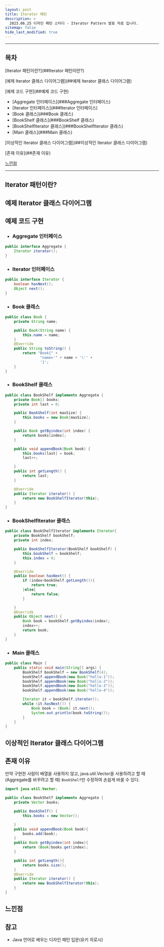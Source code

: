 ```yaml
---
layout: post
title: Iterator 패턴
description: >
  2023.06.25 디자인 패턴 스터디 - Iterator Pattern 발표 자료 입니다.
sitemap: false
hide_last_modified: true
---
```


---
## 목차

[Iterator 패턴이란?](##Iterator 패턴이란?)

[예제 Iterator 클래스 다이어그램](##예제 Iterator 클래스 다이어그램)

[예제 코드 구현](##예제 코드 구현)
- [Aggregate 인터페이스](###Aggregate 인터페이스)
- [Iterator 인터페이스](###Iterator 인터페이스)
- [Book 클래스](###Book 클래스)
- [BookShelf 클래스](###BookShelf 클래스)
- [BookShelfIterator 클래스](###BookShelfIterator 클래스)
- [Main 클래스](###Main 클래스)

[이상적인 Iterator 클래스 다이어그램](##이상적인 Iterator 클래스 다이어그램)

[존재 이유](##존재 이유)

[느낀점](##느낀점)


---

## Iterator 패턴이란?

## 예제 Iterator 클래스 다이어그램


## 예제 코드 구현

- ### Aggregate 인터페이스
```java
public interface Aggregate {
    Iterator iterator();
}
```

- ### Iterator 인터페이스
```java
public interface Iterator {
    boolean hasNext();
    Object next();
}

```
- ### Book 클래스
```java
public class Book {
    private String name;

    public Book(String name) {
        this.name = name;
    }
    @Override
    public String toString() {
        return "Book{" +
                "name='" + name + '\'' +
                '}';
    }
}

```
- ### BookShelf 클래스
```java
public class BookShelf implements Aggregate {
    private Book[] books;
    private int last = 0;

    public BookShelf(int maxSize) {
        this.books = new Book[maxSize];
    }

    public Book getByindex(int index) {
        return books[index];
    }

    public void appendBook(Book book) {
        this.books[last] = book;
        last++;

    }
    public int getLength() {
        return last;
    }

    @Override
    public Iterator iterator() {
        return new BookShelfIterator(this);
    }
}
```
- ### BookShelfIterator 클래스
```java
public class BookShelfIterator implements Iterator{
    private BookShelf bookShelf;
    private int index;

    public BookShelfIterator(BookShelf bookShelf) {
        this.bookShelf = bookShelf;
        this.index = 0;
    }

    @Override
    public boolean hasNext() {
        if (index<bookShelf.getLength()){
            return true;
        }else{
            return false;
        }

    }
    @Override
    public Object next() {
        Book book = bookShelf.getByindex(index);
        index++;
        return book;
    }
}

```
- ### Main 클래스
```java
public class Main {
    public static void main(String[] args) {
        BookShelf bookShelf = new BookShelf(4);
        bookShelf.appendBook(new Book("hello-1"));
        bookShelf.appendBook(new Book("hello-2"));
        bookShelf.appendBook(new Book("hello-3"));
        bookShelf.appendBook(new Book("hello-4"));

        Iterator it = bookShelf.iterator();
        while (it.hasNext()) {
            Book book = (Book) it.next();
            System.out.println(book.toString());
        }
    }
}

```
## 이상적인 Iterator 클래스 다이어그램

## 존재 이유
만약 구현한 사람이 배열을 사용하지 않고, java.util.Vector을 사용하려고 할 때(Aggregate를 바꾸려고 할 때) `BookShelf`만 수정하여 손쉽게 바꿀 수 있다. 
```java
import java.util.Vector;

public class BookShelf implements Aggregate {
    private Vector books;

    public BookShelf() {
        this.books = new Vector();

    }
    public void appendBook(Book book){
        books.add(book);
    }
    public Book getByindex(int index){
        return (Book)books.get(index);
    }

    public int getLength(){
        return books.size();
    }
    @Override
    public Iterator iterator() {
        return new BookShelfIterator(this);
    }
}
```
## 느낀점

## 참고
- Java 언어로 배우는 디자인 패턴 입문(유키 히로시)